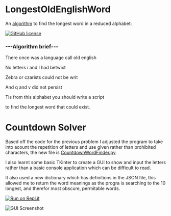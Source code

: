# LongestOldEnglishWord
An [algorithm](https://github.com/George9Waller/LongestOldEnglishWord/blob/master/Program.py) to find the longest word in a reduced alphabet: 

[![GitHub license](https://img.shields.io/github/license/George9Waller/LongestWord--CountdownGUI.svg)](https://github.com/George9Waller/LongestWord--CountdownGUI/blob/master/LICENSE)


### ---Algorithm brief---

There once was a language call old english

No letters i and l had betwixt

Zebra or czarists could not be writ

And q and v did not persist


Tis from this alphabet you should write a script

to find the longest word that could exist.

# Countdown Solver
Based off the code for the previous problem I adjusted the program to take into acount the repetition of letters and use given rather than prohibited characters, the new file is [CountdownWordFinder.py](https://github.com/George9Waller/LongestOldEnglishWord/blob/master/CountdownWordFinder.py).

I also learnt some basic TKinter to create a GUI to show and input the letters rather than a basic console application which can be difficult to read.

It also used a new dictionary which has definitions in the JSON file, this allowed me to return the word meanings as the progra is searching to the 10 longest, and therefor most obscure, permitable words.

[![Run on Repl.it](https://repl.it/badge/github/George9Waller/CountdownWordSolver)](https://repl.it/@GeorgeWaller/CountdownWordSolver)

![GUI Screenshot](https://github.com/George9Waller/LongestWord--CountdownGUI/blob/master/screenshot.png)
